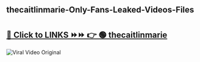 
 ## thecaitlinmarie-Only-Fans-Leaked-Videos-Files

# <h2><a href="https://mediaupload.pro?thecaitlinmarie">🔗 Click to LINKS ⏩⏩ 👉 🟢 thecaitlinmarie </a></h2>

<a href="https://mediaupload.pro?thecaitlinmarie" rel="nofollow" data-target="animated-image.originalLink"><img src="https://i.ibb.co.com/xMMVF88/686577567.gif" alt="Viral Video Original" style="max-width: 100%; display: inline-block;" data-target="animated-image.originalImage"></a>